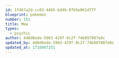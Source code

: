 ```yaml
---
id: 1f467a2d-cc03-44b5-bd4b-87b5e061d77f
blueprint: pokemon
number: 151
title: Mew
types:
  - psychic
author: 4d8d6ede-5963-429f-9c2f-74b897007e0c
updated_by: 4d8d6ede-5963-429f-9c2f-74b897007e0c
updated_at: 1716087251
---
```

